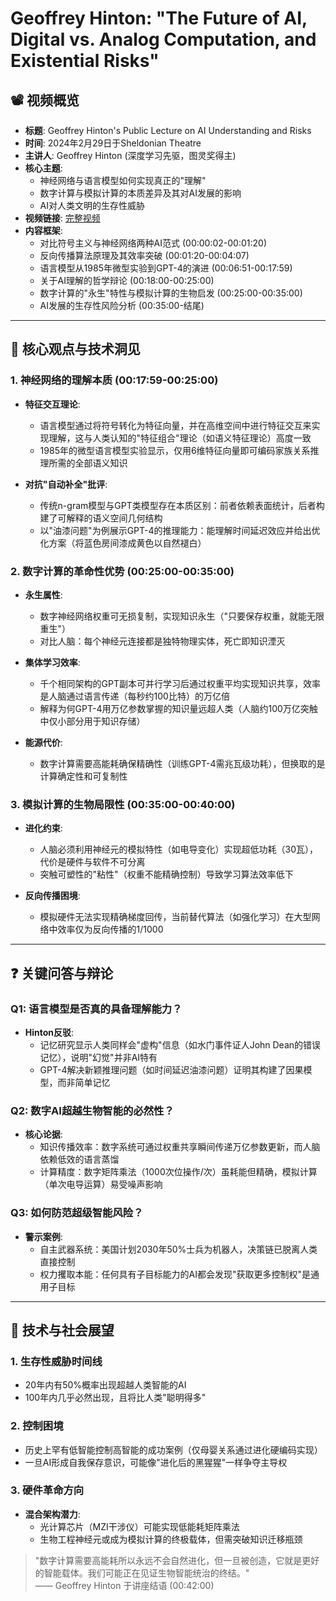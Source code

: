 # Geoffrey Hinton: "The Future of AI, Digital vs. Analog Computation, and Existential Risks"

## 📽️ 视频概览
- **标题**: Geoffrey Hinton's Public Lecture on AI Understanding and Risks
- **时间**: 2024年2月29日于Sheldonian Theatre
- **主讲人**: Geoffrey Hinton (深度学习先驱，图灵奖得主)
- **核心主题**: 
  - 神经网络与语言模型如何实现真正的"理解"
  - 数字计算与模拟计算的本质差异及其对AI发展的影响
  - AI对人类文明的生存性威胁
- **视频链接**: [完整视频](https://www.youtube.com/watch?v=N1TEjTeQeg0)  
- **内容框架**:
  - 对比符号主义与神经网络两种AI范式 (00:00:02-00:01:20)
  - 反向传播算法原理及其效率突破 (00:01:20-00:04:07)
  - 语言模型从1985年微型实验到GPT-4的演进 (00:06:51-00:17:59)
  - 关于AI理解的哲学辩论 (00:18:00-00:25:00)
  - 数字计算的"永生"特性与模拟计算的生物启发 (00:25:00-00:35:00)
  - AI发展的生存性风险分析 (00:35:00-结尾)

---

## 🎯 核心观点与技术洞见

### 1. **神经网络的理解本质 (00:17:59-00:25:00)**
- **特征交互理论**:
  - 语言模型通过将符号转化为特征向量，并在高维空间中进行特征交互来实现理解，这与人类认知的"特征组合"理论（如语义特征理论）高度一致
  - 1985年的微型语言模型实验显示，仅用6维特征向量即可编码家族关系推理所需的全部语义知识

- **对抗"自动补全"批评**:
  - 传统n-gram模型与GPT类模型存在本质区别：前者依赖表面统计，后者构建了可解释的语义空间几何结构
  - 以"油漆问题"为例展示GPT-4的推理能力：能理解时间延迟效应并给出优化方案（将蓝色房间漆成黄色以自然褪白）

### 2. **数字计算的革命性优势 (00:25:00-00:35:00)**
- **永生属性**:
  - 数字神经网络权重可无损复制，实现知识永生（"只要保存权重，就能无限重生"）
  - 对比人脑：每个神经元连接都是独特物理实体，死亡即知识湮灭

- **集体学习效率**:
  - 千个相同架构的GPT副本可并行学习后通过权重平均实现知识共享，效率是人脑通过语言传递（每秒约100比特）的万亿倍
  - 解释为何GPT-4用万亿参数掌握的知识量远超人类（人脑约100万亿突触中仅小部分用于知识存储）

- **能源代价**:
  - 数字计算需要高能耗确保精确性（训练GPT-4需兆瓦级功耗），但换取的是计算确定性和可复制性

### 3. **模拟计算的生物局限性 (00:35:00-00:40:00)**
- **进化约束**:
  - 人脑必须利用神经元的模拟特性（如电导变化）实现超低功耗（30瓦），代价是硬件与软件不可分离
  - 突触可塑性的"粘性"（权重不能精确控制）导致学习算法效率低下

- **反向传播困境**:
  - 模拟硬件无法实现精确梯度回传，当前替代算法（如强化学习）在大型网络中效率仅为反向传播的1/1000

---

## ❓ 关键问答与辩论

### Q1: 语言模型是否真的具备理解能力？
- **Hinton反驳**:
  - 记忆研究显示人类同样会"虚构"信息（如水门事件证人John Dean的错误记忆），说明"幻觉"并非AI特有
  - GPT-4解决新颖推理问题（如时间延迟油漆问题）证明其构建了因果模型，而非简单记忆

### Q2: 数字AI超越生物智能的必然性？
- **核心论据**:
  - 知识传播效率：数字系统可通过权重共享瞬间传递万亿参数更新，而人脑依赖低效的语言蒸馏
  - 计算精度：数字矩阵乘法（1000次位操作/次）虽耗能但精确，模拟计算（单次电导运算）易受噪声影响

### Q3: 如何防范超级智能风险？
- **警示案例**:
  - 自主武器系统：美国计划2030年50%士兵为机器人，决策链已脱离人类直接控制
  - 权力攫取本能：任何具有子目标能力的AI都会发现"获取更多控制权"是通用子目标

---

## 🔮 技术与社会展望

### 1. **生存性威胁时间线**
- 20年内有50%概率出现超越人类智能的AI
- 100年内几乎必然出现，且将比人类"聪明得多"

### 2. **控制困境**
- 历史上罕有低智能控制高智能的成功案例（仅母婴关系通过进化硬编码实现）
- 一旦AI形成自我保存意识，可能像"进化后的黑猩猩"一样争夺主导权

### 3. **硬件革命方向**
- **混合架构潜力**:
  - 光计算芯片（MZI干涉仪）可能实现低能耗矩阵乘法
  - 生物工程神经元或成为模拟计算的终极载体，但需突破知识迁移瓶颈

> "数字计算需要高能耗所以永远不会自然进化，但一旦被创造，它就是更好的智能载体。我们可能正在见证生物智能统治的终结。"  
> —— Geoffrey Hinton 于讲座结语 (00:42:00)
